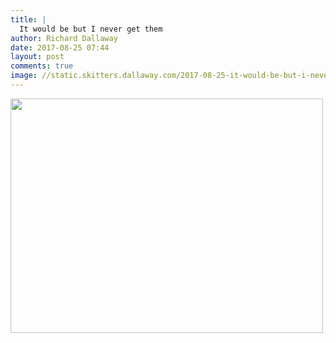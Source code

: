 ```yaml
---
title: |
  It would be but I never get them
author: Richard Dallaway
date: 2017-08-25 07:44
layout: post
comments: true
image: //static.skitters.dallaway.com/2017-08-25-it-would-be-but-i-never-get-them-thumb-1-IMG-3054.JPG
---
```


<div>
        <a href="//static.skitters.dallaway.com/2017-08-25-it-would-be-but-i-never-get-them-fullsize-1-IMG-3054.JPG">
          <img src="//static.skitters.dallaway.com/2017-08-25-it-would-be-but-i-never-get-them-thumb-1-IMG-3054.JPG" width="500" height="375"/>
        </a>
      </div>


  
      